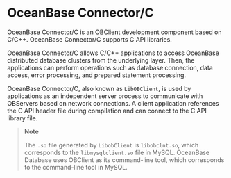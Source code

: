 # OceanBase Connector/C

OceanBase Connector/C is an OBClient development component based on C/C++. OceanBase Connector/C supports C API libraries.

OceanBase Connector/C allows C/C++ applications to access OceanBase distributed database clusters from the underlying layer. Then, the applications can perform operations such as database connection, data access, error processing, and prepared statement processing.

OceanBase Connector/C, also known as `LibOBClient`, is used by applications as an independent server process to communicate with OBServers based on network connections. A client application references the C API header file during compilation and can connect to the C API library file.

> **Note**
>
> The `.so` file generated by `LibobClient` is `libobclnt.so`, which corresponds to the `libmysqlclient.so` file in MySQL. OceanBase Database uses OBClient as its command-line tool, which corresponds to the command-line tool in MySQL.